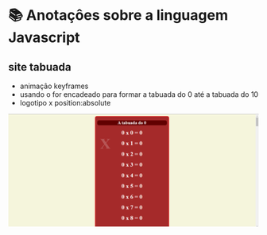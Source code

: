 # 📚 Anotaçôes sobre a linguagem Javascript
 
 ## site tabuada

 * animaçâo keyframes
 * usando o for encadeado para formar a tabuada do 0 até a tabuada do 10
 * logotipo x  position:absolute

![imagem](https://github.com/leandroluizpereira/javascript/blob/main/site-tabuada/2021-06-24%20(3).png)
